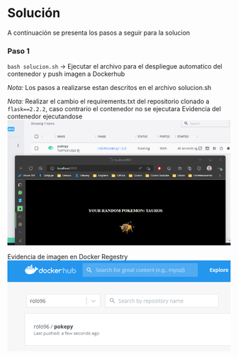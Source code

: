 # Solución

A continuación se presenta los pasos a seguir para la solucion

### Paso 1

`bash solucion.sh` -> Ejecutar el archivo para el despliegue automatico del contenedor y push imagen a Dockerhub

*Nota:* Los pasos a realizarse estan descritos en el archivo solucion.sh

*Nota:* Realizar el cambio el requirements.txt del repositorio clonado a `flask==2.2.2`, caso contrario el contenedor no se ejecutara
Evidencia del contenedor ejecutandose
![Creacion contenedor](./images/contenedor.png)


Evidencia de imagen en Docker Regestry
![Creacion contenedor](./images/docker_hub.png)
